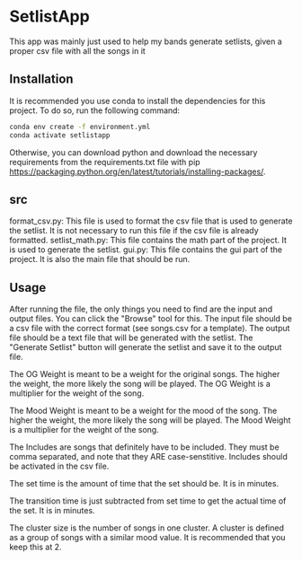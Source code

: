 # SetlistApp

This app was mainly just used to help my bands generate setlists, given a proper csv file with all the songs in it

## Installation

It is recommended you use conda to install the dependencies for this project. To do so, run the following command:

```bash
conda env create -f environment.yml
conda activate setlistapp
```

Otherwise, you can download python and download the necessary requirements from the requirements.txt file with pip <https://packaging.python.org/en/latest/tutorials/installing-packages/>.

## src

format_csv.py: This file is used to format the csv file that is used to generate the setlist. It is not necessary to run this file if the csv file is already formatted.
setlist_math.py: This file contains the math part of the project. It is used to generate the setlist.
gui.py: This file contains the gui part of the project. It is also the main file that should be run.

## Usage

After running the file, the only things you need to find are the input and output files. You can click the "Browse" tool for this. The input file should be a csv file with the correct format (see songs.csv for a template). The output file should be a text file that will be generated with the setlist. The "Generate Setlist" button will generate the setlist and save it to the output file.

The OG Weight is meant to be a weight for the original songs. The higher the weight, the more likely the song will be played. The OG Weight is a multiplier for the weight of the song.

The Mood Weight is meant to be a weight for the mood of the song. The higher the weight, the more likely the song will be played. The Mood Weight is a multiplier for the weight of the song.

The Includes are songs that definitely have to be included. They must be comma separated, and note that they ARE case-senstitive. Includes should be activated in the csv file.

The set time is the amount of time that the set should be. It is in minutes.

The transition time is just subtracted from set time to get the actual time of the set. It is in minutes.

The cluster size is the number of songs in one cluster. A cluster is defined as a group of songs with a similar mood value. It is recommended that you keep this at 2.
